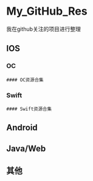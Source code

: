 # My_GitHub_Res
我在github关注的项目进行整理

## IOS
  ### OC
    #### OC资源合集
  
  ### Swift
    #### Swift资源合集
  

## Android


## Java/Web


## 其他
